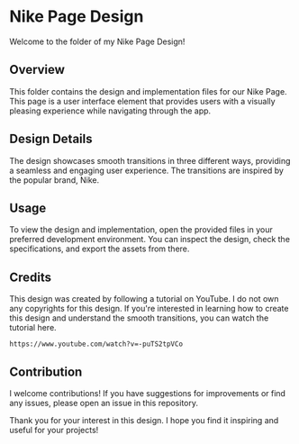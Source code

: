 # Nike Page Design

Welcome to the folder of my Nike Page Design!

## Overview

This folder contains the design and implementation files for our Nike Page. This page is a user interface element that provides users with a visually pleasing experience while navigating through the app. 

## Design Details

The design showcases smooth transitions in three different ways, providing a seamless and engaging user experience. The transitions are inspired by the popular brand, Nike. 

## Usage

To view the design and implementation, open the provided files in your preferred development environment. You can inspect the design, check the specifications, and export the assets from there. 

## Credits

This design was created by following a tutorial on YouTube. I do not own any copyrights for this design. If you're interested in learning how to create this design and understand the smooth transitions, you can watch the tutorial here. 

```https://www.youtube.com/watch?v=-puTS2tpVCo```

## Contribution

I welcome contributions! If you have suggestions for improvements or find any issues, please open an issue in this repository. 

Thank you for your interest in this design. I hope you find it inspiring and useful for your projects!

